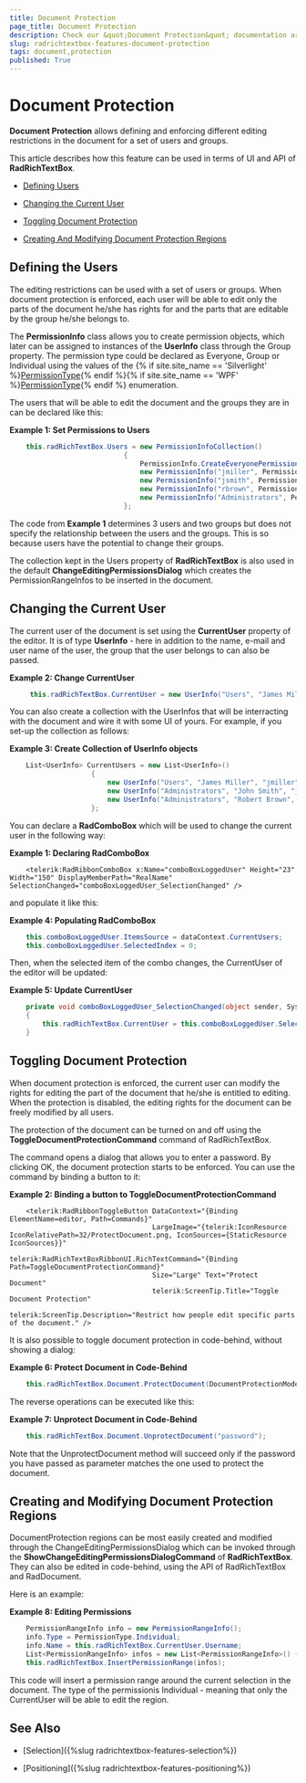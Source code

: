 ```yaml
---
title: Document Protection
page_title: Document Protection
description: Check our &quot;Document Protection&quot; documentation article for the RadRichTextBox {{ site.framework_name }} control.
slug: radrichtextbox-features-document-protection
tags: document,protection
published: True
---
```


# Document Protection



__Document Protection__ allows defining and enforcing different editing restrictions in the document for a set of users and groups.
      

This article describes how this feature can be used in terms of UI and API of __RadRichTextBox__.
      

* [Defining Users](#defining-the-users)

* [Changing the Current User](#changing-the-current-user)

* [Toggling Document Protection](#toggling-document-protection)

* [Creating And Modifying Document Protection Regions](#creating-and-modifying-document-protection-regions)

## Defining the Users

The editing restrictions can be used with a set of users or groups. When document protection is enforced, each user will be able to edit only the parts of the document he/she has rights for and the parts that are editable by the group he/she belongs to.
        
The __PermissionInfo__ class allows you to create permission objects, which later can be assigned to instances of the __UserInfo__ class through the Group property. The permission type could be declared as Everyone, Group or Individual using the values of the {% if site.site_name == 'Silverlight' %}[PermissionType](https://docs.telerik.com/devtools/silverlight/api/telerik.windows.documents.model.permissiontype){% endif %}{% if site.site_name == 'WPF' %}[PermissionType](https://docs.telerik.com/devtools/wpf/api/telerik.windows.documents.model.permissiontype){% endif %}  enumeration. 

The users that will be able to edit the document and the groups they are in can be declared like this:

__Example 1: Set Permissions to Users__

```C#
	this.radRichTextBox.Users = new PermissionInfoCollection() 
	                        {
	                            PermissionInfo.CreateEveryonePermissionInfo(),
	                            new PermissionInfo("jmiller", PermissionType.Individual, "James Miller"),
	                            new PermissionInfo("jsmith", PermissionType.Individual, "John Smith"),
	                            new PermissionInfo("rbrown", PermissionType.Individual, "Robert Brown"),
	                            new PermissionInfo("Administrators", PermissionType.Group, "Administrators"),
	                        };
```



The code from __Example 1__ determines 3 users and two groups but does not specify the relationship between the users and the groups. This is so because users have the potential to change their groups.
        

The collection kept in the Users property of __RadRichTextBox__ is also used in the default __ChangeEditingPermissionsDialog__ which creates the PermissionRangeInfos to be inserted in the document.
        

## Changing the Current User

The current user of the document is set using the __CurrentUser__ property of the editor. It is of type __UserInfo__ - here in addition to the name, e-mail and user name of the user, the group that the user belongs to can also be passed.
        

__Example 2: Change CurrentUser__

```C#
	 this.radRichTextBox.CurrentUser = new UserInfo("Users", "James Miller", "jmiller", "jmiller@example.com");
```



You can also create a collection with the UserInfos that will be interracting with the document and wire it with some UI of yours. For example, if you set-up the collection as follows:
        

__Example 3: Create Collection of UserInfo objects__

```C#
	List<UserInfo> CurrentUsers = new List<UserInfo>() 
	                {
	                    new UserInfo("Users", "James Miller", "jmiller", "jmiller@example.com"),
	                    new UserInfo("Administrators", "John Smith", "jsmith", "jsmith@example.com"),
	                    new UserInfo("Administrators", "Robert Brown", "rbrown", "rbrown@example.com"),
	                };
```



You can declare a __RadComboBox__ which will be used to change the current user in the following way:

__Example 1: Declaring RadComboBox__

```XAML
	<telerik:RadRibbonComboBox x:Name="comboBoxLoggedUser" Height="23" Width="150" DisplayMemberPath="RealName" SelectionChanged="comboBoxLoggedUser_SelectionChanged" />
```



and populate it like this:

__Example 4: Populating RadComboBox__

```C#
	this.comboBoxLoggedUser.ItemsSource = dataContext.CurrentUsers;
	this.comboBoxLoggedUser.SelectedIndex = 0;
```



Then, when the selected item of the combo changes, the CurrentUser of the editor will be updated:

__Example 5: Update CurrentUser__

```C#
	private void comboBoxLoggedUser_SelectionChanged(object sender, System.Windows.Controls.SelectionChangedEventArgs e)
	{
	    this.radRichTextBox.CurrentUser = this.comboBoxLoggedUser.SelectedItem as UserInfo;
	}
```



## Toggling Document Protection

When document protection is enforced, the current user can modify the rights for editing the part of the document that he/she is entitled to editing. When the protection is disabled, the editing rights for the document can be freely modified by all users.
        

The protection of the document can be turned on and off using the __ToggleDocumentProtectionCommand__ command of RadRichTextBox.
        

The command opens a dialog that allows you to enter a password. By clicking OK, the document protection starts to be enforced. You can use the command by binding a button to it:
        

__Example 2: Binding a button to ToggleDocumentProtectionCommand__

```XAML
    <telerik:RadRibbonToggleButton DataContext="{Binding ElementName=editor, Path=Commands}"  
                                   LargeImage="{telerik:IconResource IconRelativePath=32/ProtectDocument.png, IconSources={StaticResource IconSources}}" 
                                   telerik:RadRichTextBoxRibbonUI.RichTextCommand="{Binding Path=ToggleDocumentProtectionCommand}" 
                                   Size="Large" Text="Protect Document" 
                                   telerik:ScreenTip.Title="Toggle Document Protection" 
                                   telerik:ScreenTip.Description="Restrict how people edit specific parts of the document." />
```



It is also possible to toggle document protection in code-behind, without showing a dialog:

__Example 6: Protect Document in Code-Behind__

```C#
    this.radRichTextBox.Document.ProtectDocument(DocumentProtectionMode.ReadOnly, "password");
```



The reverse operations can be executed like this:

__Example 7: Unprotect Document in Code-Behind__

```C#
    this.radRichTextBox.Document.UnprotectDocument("password");
```



Note that the UnprotectDocument method will succeed only if the password you have passed as parameter matches the one used to protect the document.

## Creating and Modifying Document Protection Regions

DocumentProtection regions can be most easily created and modified through the ChangeEditingPermissionsDialog which can be invoked through the __ShowChangeEditingPermissionsDialogCommand__ of __RadRichTextBox__. They can also be edited in code-behind, using the API of RadRichTextBox and RadDocument.
        

Here is an example:

__Example 8: Editing Permissions__

```C#
	PermissionRangeInfo info = new PermissionRangeInfo();
	info.Type = PermissionType.Individual;
	info.Name = this.radRichTextBox.CurrentUser.Username;
	List<PermissionRangeInfo> infos = new List<PermissionRangeInfo>() { info };
	this.radRichTextBox.InsertPermissionRange(infos);
```



This code will insert a permission range around the current selection in the document. The type of the permissionis Individual - meaning that only the CurrentUser will be able to edit the region.
        

## See Also

 * [Selection]({%slug radrichtextbox-features-selection%})

 * [Positioning]({%slug radrichtextbox-features-positioning%})
